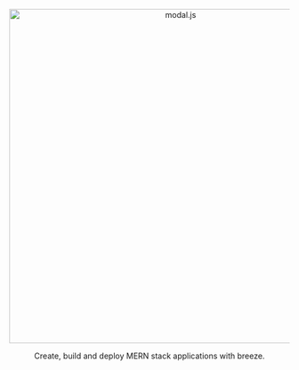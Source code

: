 <p align="center">
  <a href="https://shahzaibkhalid.github.io/modaljs">
    <img alt="modal.js" src="https://raw.githubusercontent.com/shahzaibkhalid/mern-app-generator/master/static/logo.png" width="600"/>
  </a>
</p>

<p align="center">Create, build and deploy MERN stack applications with breeze.</p>